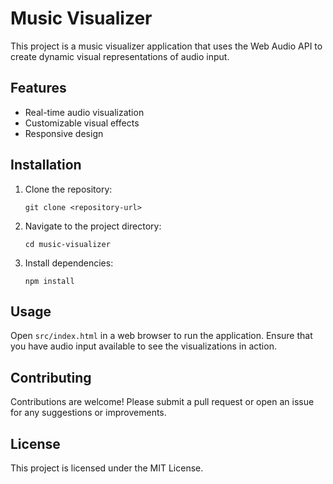 # Music Visualizer

This project is a music visualizer application that uses the Web Audio API to create dynamic visual representations of audio input. 

## Features

- Real-time audio visualization
- Customizable visual effects
- Responsive design

## Installation

1. Clone the repository:
   ```
   git clone <repository-url>
   ```
2. Navigate to the project directory:
   ```
   cd music-visualizer
   ```
3. Install dependencies:
   ```
   npm install
   ```

## Usage

Open `src/index.html` in a web browser to run the application. Ensure that you have audio input available to see the visualizations in action.

## Contributing

Contributions are welcome! Please submit a pull request or open an issue for any suggestions or improvements.

## License

This project is licensed under the MIT License.